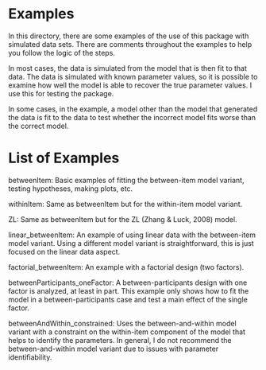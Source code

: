 # Examples

In this directory, there are some examples of the use of this package with simulated data sets. There are comments throughout the examples to help you follow the logic of the steps.

In most cases, the data is simulated from the model that is then fit to that data. The data is simulated with known parameter values, so it is possible to examine how well the model is able to recover the true parameter values. I use this for testing the package.

In some cases, in the example, a model other than the model that generated the data is fit to the data to test whether the incorrect model fits worse than the correct model.

# List of Examples

betweenItem: Basic examples of fitting the between-item model variant, testing hypotheses, making plots, etc.

withinItem: Same as betweenItem but for the within-item model variant.

ZL: Same as betweenItem but for the ZL (Zhang & Luck, 2008) model.

linear_betweenItem: An example of using linear data with the between-item model variant. Using a different model variant is straightforward, this is just focused on the linear data aspect.

factorial_betweenItem: An example with a factorial design (two factors).

betweenParticipants_oneFactor: A between-participants design with one factor is analyzed, at least in part. This example only shows how to fit the model in a between-participants case and test a main effect of the single factor.

betweenAndWithin_constrained: Uses the between-and-within model variant with a constraint on the within-item component of the model that helps to identify the parameters. In general, I do not recommend the between-and-within model variant due to issues with parameter identifiability.